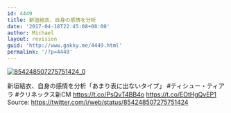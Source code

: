 ```yaml
---
id: 4449
title: 新垣結衣、自身の感情を分析
date: '2017-04-18T22:45:08+08:00'
author: Michael
layout: revision
guid: 'http://www.gakky.me/4449.html'
permalink: '/?p=4449'
---
```


[![854248507275751424_0](http://www.yui-aragaki.org/wp-content/uploads/2017/04/854248507275751424_0.jpg)](http://www.yui-aragaki.org/wp-content/uploads/2017/04/854248507275751424_0.jpg)

新垣結衣、自身の感情を分析「あまり表に出ないタイプ」 #ティシュー・ティアラ #クリネックス新CM https://t.co/PsQvT4BB4o https://t.co/EOtHgQvEP1  
Source: <https://twitter.com/i/web/status/854248507275751424>